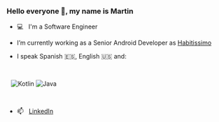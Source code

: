 ### Hello everyone 👋, my name is Martin

- 💻 &nbsp; I'm a Software Engineer

- I’m currently working as a Senior Android Developer as [Habitissimo](https://www.habitissimo.es/)

- I speak Spanish :es:, English :us: and:
<br>
<p style="margin-left:10px;">
    <img alt="Kotlin" src="https://img.shields.io/badge/-Kotlin-0095D5?style=flat-square&logo=kotlin&logoColor=white" />
    <img alt="Java" src="https://img.shields.io/badge/-Java-007396?style=flat-square&logo=java&logoColor=white" />
</p>
</br>

- 📫 &nbsp; [LinkedIn](https://www.linkedin.com/in/mart%C3%ADn-reigosa-garc%C3%ADa-527b2a76/)
